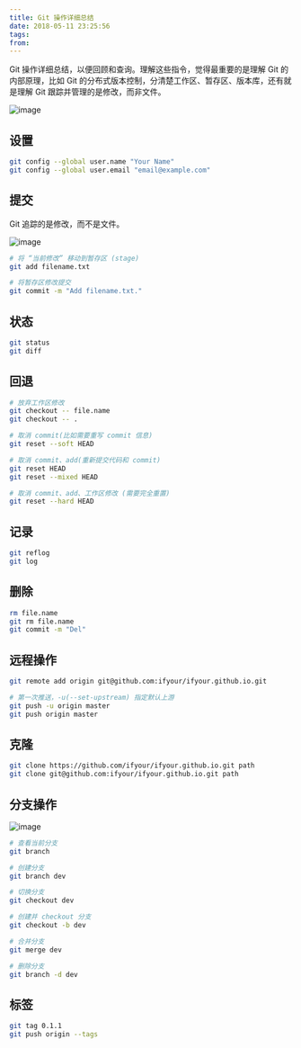 ```yaml
---
title: Git 操作详细总结
date: 2018-05-11 23:25:56
tags:
from:
---
```


Git 操作详细总结，以便回顾和查询。理解这些指令，觉得最重要的是理解 Git 的内部原理，比如 Git 的分布式版本控制，分清楚工作区、暂存区、版本库，还有就是理解 Git 跟踪并管理的是修改，而非文件。

<!-- more -->

![image](https://user-images.githubusercontent.com/15377484/39952532-4c0c156e-55cb-11e8-8052-e62c448325fe.png)

## 设置

```bash
git config --global user.name "Your Name"
git config --global user.email "email@example.com"
```

## 提交

Git 追踪的是修改，而不是文件。

![image](https://user-images.githubusercontent.com/15377484/39952534-5c10f236-55cb-11e8-81bf-c4d369d07054.png)

```bash
# 将 “当前修改” 移动到暂存区 (stage)
git add filename.txt

# 将暂存区修改提交
git commit -m "Add filename.txt."
```

## 状态

```bash
git status
git diff
```

## 回退

```bash
# 放弃工作区修改
git checkout -- file.name
git checkout -- .

# 取消 commit(比如需要重写 commit 信息)
git reset --soft HEAD

# 取消 commit、add(重新提交代码和 commit)
git reset HEAD
git reset --mixed HEAD

# 取消 commit、add、工作区修改 (需要完全重置)
git reset --hard HEAD
```

## 记录

```bash
git reflog
git log
```

## 删除

```bash
rm file.name
git rm file.name
git commit -m "Del"
```

## 远程操作

```bash
git remote add origin git@github.com:ifyour/ifyour.github.io.git

# 第一次推送，-u(--set-upstream) 指定默认上游
git push -u origin master
git push origin master
```

## 克隆

```bash
git clone https://github.com/ifyour/ifyour.github.io.git path
git clone git@github.com:ifyour/ifyour.github.io.git path
```

## 分支操作

![image](https://user-images.githubusercontent.com/15377484/39952537-6b679758-55cb-11e8-9ff7-87440fcbb4d0.png)

```bash
# 查看当前分支
git branch

# 创建分支
git branch dev

# 切换分支
git checkout dev

# 创建并 checkout 分支
git checkout -b dev

# 合并分支
git merge dev

# 删除分支
git branch -d dev
```

## 标签

```bash
git tag 0.1.1
git push origin --tags
```
